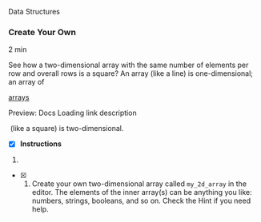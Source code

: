 Data Structures

### Create Your Own

2 min

See how a two-dimensional array with the same number of elements per row and overall rows is a square? An array (like a line) is one-dimensional; an array of 

[arrays](https://www.codecademy.com/resources/docs/ruby/arrays)

Preview: Docs Loading link description

 (like a square) is two-dimensional.

- [x] **Instructions**

1. 
    
   - [x] 1. Create your own two-dimensional array called `my_2d_array` in the editor. The elements of the inner array(s) can be anything you like: numbers, strings, booleans, and so on. Check the Hint if you need help.